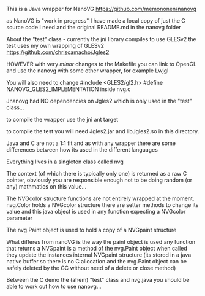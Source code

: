 This is a Java wrapper for NanoVG https://github.com/memononen/nanovg

as NanoVG is "work in progress" I have made a local copy of just the
C source code I need and the original README.md in the nanovg folder

About the "test" class - currently the jni library compiles to use GLESv2
the test uses my own wrapping of GLESv2 https://github.com/chriscamacho/Jgles2

HOWEVER with very *minor* changes to the Makefile you can link to OpenGL
and use the nanovg with some other wrapper, for example Lwjgl

You will also need to change
#include <GLES2/gl2.h>
#define NANOVG_GLES2_IMPLEMENTATION
inside nvg.c

Jnanovg had NO dependencies on Jgles2 which is only used in the "test"
class...

to compile the wrapper use the jni ant target

to compile the test you will need Jgles2.jar and libJgles2.so in this
directory.

Java and C are not a 1:1 fit and as with any wrapper there are some
differences between how its used in the different languages

Everything lives in a singleton class called nvg

The context (of which there is typically only one) is returned as a 
raw C pointer, obviously you are responsible enough not to be doing
random (or any) mathmatics on this value... 

The NVGcolor structure functions are not entirely wrapped at the moment.
nvg.Color holds a NVGcolor structure there are setter methods to change
its value and this java object is used in any function expecting a 
NVGcolor parameter

The nvg.Paint object is used to hold a copy of a NVGpaint structure

What differes from nanoVG is the way the paint object is used
any function that returns a NVGpaint is a method of the nvg.Paint object
when called they update the instances internal NVGpaint structure
(its stored in a java native buffer so there is no C allocation and
the nvg.Paint object can be safely deleted by the GC without need of a
delete or close method)

Between the C demo the (ahem) "test" class and nvg.java you should be
able to work out how to use nanovg...
